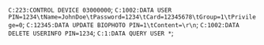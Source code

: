 `C:223:CONTROL DEVICE 03000000`;
`C:1002:DATA USER PIN=1234\tName=JohnDoe\tPassword=1234\tCard=12345678\tGroup=1\tPrivilege=0`;
`C:12345:DATA UPDATE BIOPHOTO PIN=1\tContent=\r\n`;
`C:1002:DATA DELETE USERINFO PIN=1234`;
`C:1:DATA QUERY USER *`;
